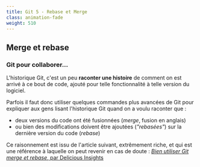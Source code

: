 ```yaml
---
title: Git 5 - Rebase et Merge
class: animation-fade
weight: 510
---
```


<!-- FIXME: parler des branches et de ses commandes (partie 2?) mais surtout  -->
<!-- FIXME: parler de rebase et de merge  -->

## Merge et rebase

### Git pour collaborer...

L'historique Git, c'est un peu **raconter une histoire** de comment on est arrivé à ce bout de code, ajouté pour telle fonctionnalité à telle version du logiciel.

Parfois il faut donc utiliser quelques commandes plus avancées de Git pour expliquer aux gens lisant l'historique Git quand on a voulu raconter que :

- deux versions du code ont été fusionnées (_merge_, fusion en anglais)
- ou bien des modifications doivent être ajoutées (_"rebasées"_) sur la dernière version du code (_rebase_)

Ce raisonnement est issu de l'article suivant, extrêmement riche, et qui est une référence à laquelle on peut revenir en cas de doute :
[_Bien utiliser Git merge et rebase_, par Delicious Insights](https://delicious-insights.com/fr/articles/bien-utiliser-git-merge-et-rebase/)

